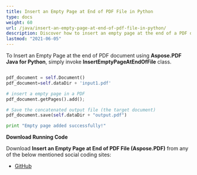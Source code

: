 ```yaml
---
title: Insert an Empty Page at End of PDF File in Python
type: docs
weight: 60
url: /java/insert-an-empty-page-at-end-of-pdf-file-in-python/
description: Discover how to insert an empty page at the end of a PDF document in Python with Aspose.PDF for easy document expansion.
lastmod: "2021-06-05"
---
```


To Insert an Empty Page at the end of PDF document using **Aspose.PDF Java for Python**, simply invoke **InsertEmptyPageAtEndOfFile** class.

```python

pdf_document = self.Document()
pdf_document=self.dataDir + 'input1.pdf'

# insert a empty page in a PDF
pdf_document.getPages().add();

# Save the concatenated output file (the target document)
pdf_document.save(self.dataDir + "output.pdf")

print "Empty page added successfully!"

```

**Download Running Code**

Download **Insert an Empty Page at End of PDF File (Aspose.PDF)** from any of the below mentioned social coding sites:

- [GitHub](https://github.com/aspose-pdf/Aspose.PDF-for-Java/blob/master/Plugins/Aspose_Pdf_Java_for_Python/test/WorkingWithPages/InsertEmptyPageAtEndOfFile/InsertEmptyPageAtEndOfFile.py)

